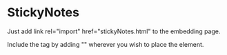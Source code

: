 StickyNotes
===========

Just add link rel="import" href="stickyNotes.html" to the embedding page.

Include the tag by adding "<sticky-note-master></sticky-note-master>" wherever you wish to place the element.
